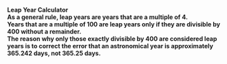 <b>Leap Year Calculator<b> <br>
  As a general rule, leap years are years that are a multiple of 4. <br>
  Years that are a multiple of 100 are leap years only if they are divisible by 400 without a remainder. <br>
  The reason why only those exactly divisible by 400 are considered leap years is to correct the error that an astronomical year is approximately 365.242 days, not 365.25 days.
